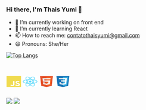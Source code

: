 ### Hi there, I'm Thais Yumi 👋

- 🔭 I’m currently working on front end
- 🌱 I’m currently learning React
- 📫 How to reach me: contatothaisyumi@gmail.com
- 😄 Pronouns: She/Her
  
[![Top Langs](https://github-readme-stats.vercel.app/api/top-langs/?username=thaisyumi)](https://github.com/thaisyumi/github-readme-stats)

##

<div style="display: inline_block"><br>
  <img align="center" alt="Rafa-Js" height="30" width="40" src="https://raw.githubusercontent.com/devicons/devicon/master/icons/javascript/javascript-plain.svg">
  <img align="center" alt="Rafa-React" height="30" width="40" src="https://raw.githubusercontent.com/devicons/devicon/master/icons/react/react-original.svg">
  <img align="center" alt="Rafa-HTML" height="30" width="40" src="https://raw.githubusercontent.com/devicons/devicon/master/icons/html5/html5-original.svg">
  <img align="center" alt="Rafa-CSS" height="30" width="40" src="https://raw.githubusercontent.com/devicons/devicon/master/icons/css3/css3-original.svg">
</div>

##

<div> 
  <a href = "mailto:contatothaisyumi@gmail.com"><img src="https://img.shields.io/badge/-Gmail-%23333?style=for-the-badge&logo=gmail&logoColor=white" target="_blank"></a>
  <a [href=https://www.linkedin.com/in/tha%C3%ADs-yumi-horikawa-chaves-585096110/]" target="_blank"><img src="https://img.shields.io/badge/-LinkedIn-%230077B5?style=for-the-badge&logo=linkedin&logoColor=white" target="_blank"></a> 
</div>

